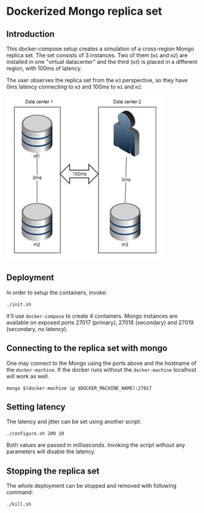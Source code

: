 # Dockerized Mongo replica set

## Introduction

This docker-compose setup creates a simulation of a cross-region Mongo replica
set. The set consists of 3 instances. Two of them (`m1` and `m2`) are installed
in one "virtual datacenter" and the third (`m3`) is placed in a different
region, with 100ms of latency.

The user observes the replica set from the `m3` perspective, so they have 0ms
latency connecting to `m3` and 100ms to `m1` and `m2`:

![Graph](doc/graph.png?raw=true)

## Deployment

In order to setup the containers, invoke:

    ./init.sh

it'll use `docker-compose` to create 4 containers. Mongo instances are available
on exposed ports 27017 (primary), 27018 (secondary) and 27019 (secondary, no
latency).

## Connecting to the replica set with mongo

One may connect to the Mongo using the ports above and the hostname of the
`docker-machine`. If the docker runs without the `docker-machine` localhost
will work as well.

    mongo $(docker-machine ip $DOCKER_MACHINE_NAME):27017

## Setting latency

The latency and jitter can be set using another script:

    ./configure.sh 200 10

Both values are passed in milliseconds. Invoking the script without any parameters
will disable the latency.

## Stopping the replica set

The whole deployment can be stopped and removed with following command:

    ./kill.sh

